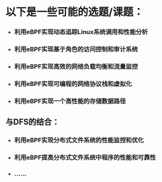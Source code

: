 # 以下是一些可能的选题/课题：

- ### 利用eBPF实现动态追踪Linux系统调用和性能分析

- ### 利用eBPF实现基于角色的访问控制和审计系统

- ### 利用eBPF实现高效的网络负载均衡和流量监控

- ### 利用eBPF实现可编程的网络协议栈和虚拟化

- ### 利用eBPF实现一个高性能的存储数据路径

## 与DFS的结合：

- ### 利用eBPF实现分布式文件系统的性能监控和优化
- ### 利用eBPF提高分布式文件系统中程序的性能和可靠性
- ### ......
